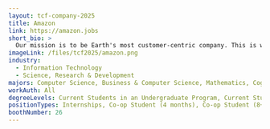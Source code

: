 ```yaml
---
layout: tcf-company-2025
title: Amazon
link: https://amazon.jobs
short_bio: >
  Our mission is to be Earth's most customer-centric company. This is what unites Amazonians across teams and geographies as we are all striving to delight our customers and make their lives easier, one innovative product, service, and idea at a time.
imageLink: /files/tcf2025/amazon.png
industry:
  - Information Technology
  - Science, Research & Development
majors: Computer Science, Business & Computer Science, Mathematics, Cognitive Science, Data Science, Computer Engineering, Electrical Engineering, Biomedical Engineering
workAuth: All
degreeLevels: Current Students in an Undergraduate Program, Current Students in a Masters Program, Graduated with an Undergraduate Degree, Graduated with a Graduate Degree (Masters or Phd)
positionTypes: Internships, Co-op Student (4 months), Co-op Student (8+ months), Recent Graduate, Part-time, Full-time
boothNumber: 26
---
```

